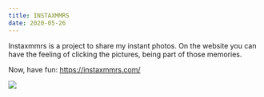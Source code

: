 ```yaml
---
title: INSTAXMMRS
date: 2020-05-26
---
```

Instaxmmrs is a project to share my instant photos. On the website you can have the feeling of clicking the pictures, being part of those memories. 

Now, have fun: <https://instaxmmrs.com/>

![](https://ucarecdn.com/db21e925-19b1-45fd-a015-cadf191ab11e/)